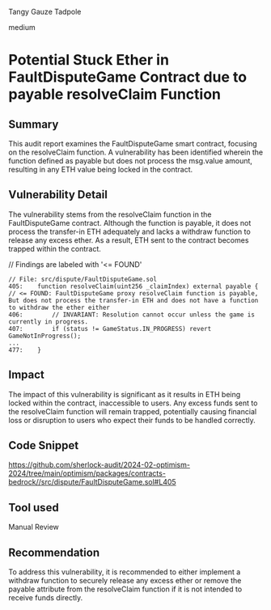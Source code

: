Tangy Gauze Tadpole

medium

# Potential Stuck Ether in FaultDisputeGame Contract due to payable resolveClaim Function

## Summary

This audit report examines the FaultDisputeGame smart contract, focusing on the resolveClaim function. A vulnerability has been identified wherein the function defined as payable but does not process the msg.value amount, resulting in any ETH value being locked in the contract.

## Vulnerability Detail

The vulnerability stems from the resolveClaim function in the FaultDisputeGame contract. Although the function is payable, it does not process the transfer-in ETH adequately and lacks a withdraw function to release any excess ether. As a result, ETH sent to the contract becomes trapped within the contract.

// Findings are labeled with '<= FOUND'
```solidity
// File: src/dispute/FaultDisputeGame.sol
405:    function resolveClaim(uint256 _claimIndex) external payable { // <= FOUND: FaultDisputeGame proxy resolveClaim function is payable, But does not process the transfer-in ETH and does not have a function to withdraw the ether either
406:        // INVARIANT: Resolution cannot occur unless the game is currently in progress.
407:        if (status != GameStatus.IN_PROGRESS) revert GameNotInProgress();
...
477:    }
```

## Impact

The impact of this vulnerability is significant as it results in ETH being locked within the contract, inaccessible to users. Any excess funds sent to the resolveClaim function will remain trapped, potentially causing financial loss or disruption to users who expect their funds to be handled correctly.

## Code Snippet

https://github.com/sherlock-audit/2024-02-optimism-2024/tree/main/optimism/packages/contracts-bedrock//src/dispute/FaultDisputeGame.sol#L405

## Tool used

Manual Review

## Recommendation

To address this vulnerability, it is recommended to either implement a withdraw function to securely release any excess ether or remove the payable attribute from the resolveClaim function if it is not intended to receive funds directly.